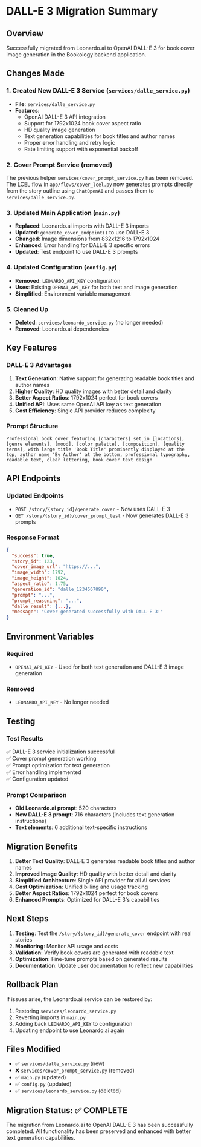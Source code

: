 # DALL-E 3 Migration Summary

## Overview
Successfully migrated from Leonardo.ai to OpenAI DALL-E 3 for book cover image generation in the Bookology backend application.

## Changes Made

### 1. Created New DALL-E 3 Service (`services/dalle_service.py`)
- **File**: `services/dalle_service.py`
- **Features**:
  - OpenAI DALL-E 3 API integration
  - Support for 1792x1024 book cover aspect ratio
  - HD quality image generation
  - Text generation capabilities for book titles and author names
  - Proper error handling and retry logic
  - Rate limiting support with exponential backoff

### 2. Cover Prompt Service (removed)
The previous helper `services/cover_prompt_service.py` has been removed. The LCEL flow in `app/flows/cover_lcel.py` now generates prompts directly from the story outline using `ChatOpenAI` and passes them to `services/dalle_service.py`.

### 3. Updated Main Application (`main.py`)
- **Replaced**: Leonardo.ai imports with DALL-E 3 imports
- **Updated**: `generate_cover_endpoint()` to use DALL-E 3
- **Changed**: Image dimensions from 832x1216 to 1792x1024
- **Enhanced**: Error handling for DALL-E 3 specific errors
- **Updated**: Test endpoint to use DALL-E 3 prompts

### 4. Updated Configuration (`config.py`)
- **Removed**: `LEONARDO_API_KEY` configuration
- **Uses**: Existing `OPENAI_API_KEY` for both text and image generation
- **Simplified**: Environment variable management

### 5. Cleaned Up
- **Deleted**: `services/leonardo_service.py` (no longer needed)
- **Removed**: Leonardo.ai dependencies

## Key Features

### DALL-E 3 Advantages
1. **Text Generation**: Native support for generating readable book titles and author names
2. **Higher Quality**: HD quality images with better detail and clarity
3. **Better Aspect Ratios**: 1792x1024 perfect for book covers
4. **Unified API**: Uses same OpenAI API key as text generation
5. **Cost Efficiency**: Single API provider reduces complexity

### Prompt Structure
```
Professional book cover featuring [characters] set in [locations], [genre elements], [mood], [color palette], [composition], [quality terms], with large title 'Book Title' prominently displayed at the top, author name 'By Author' at the bottom, professional typography, readable text, clear lettering, book cover text design
```

## API Endpoints

### Updated Endpoints
- `POST /story/{story_id}/generate_cover` - Now uses DALL-E 3
- `GET /story/{story_id}/cover_prompt_test` - Now generates DALL-E 3 prompts

### Response Format
```json
{
  "success": true,
  "story_id": 123,
  "cover_image_url": "https://...",
  "image_width": 1792,
  "image_height": 1024,
  "aspect_ratio": 1.75,
  "generation_id": "dalle_1234567890",
  "prompt": "...",
  "prompt_reasoning": "...",
  "dalle_result": {...},
  "message": "Cover generated successfully with DALL-E 3!"
}
```

## Environment Variables

### Required
- `OPENAI_API_KEY` - Used for both text generation and DALL-E 3 image generation

### Removed
- `LEONARDO_API_KEY` - No longer needed

## Testing

### Test Results
✅ DALL-E 3 service initialization successful  
✅ Cover prompt generation working  
✅ Prompt optimization for text generation  
✅ Error handling implemented  
✅ Configuration updated  

### Prompt Comparison
- **Old Leonardo.ai prompt**: 520 characters
- **New DALL-E 3 prompt**: 716 characters (includes text generation instructions)
- **Text elements**: 6 additional text-specific instructions

## Migration Benefits

1. **Better Text Quality**: DALL-E 3 generates readable book titles and author names
2. **Improved Image Quality**: HD quality with better detail and clarity
3. **Simplified Architecture**: Single API provider for all AI services
4. **Cost Optimization**: Unified billing and usage tracking
5. **Better Aspect Ratios**: 1792x1024 perfect for book covers
6. **Enhanced Prompts**: Optimized for DALL-E 3's capabilities

## Next Steps

1. **Testing**: Test the `/story/{story_id}/generate_cover` endpoint with real stories
2. **Monitoring**: Monitor API usage and costs
3. **Validation**: Verify book covers are generated with readable text
4. **Optimization**: Fine-tune prompts based on generated results
5. **Documentation**: Update user documentation to reflect new capabilities

## Rollback Plan

If issues arise, the Leonardo.ai service can be restored by:
1. Restoring `services/leonardo_service.py`
2. Reverting imports in `main.py`
3. Adding back `LEONARDO_API_KEY` to configuration
4. Updating endpoint to use Leonardo.ai again

## Files Modified

- ✅ `services/dalle_service.py` (new)
- ❌ `services/cover_prompt_service.py` (removed)
- ✅ `main.py` (updated)
- ✅ `config.py` (updated)
- ✅ `services/leonardo_service.py` (deleted)

## Migration Status: ✅ COMPLETE

The migration from Leonardo.ai to OpenAI DALL-E 3 has been successfully completed. All functionality has been preserved and enhanced with better text generation capabilities. 